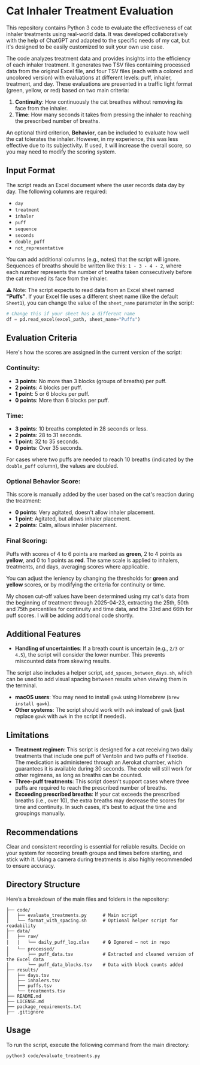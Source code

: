 # Cat Inhaler Treatment Evaluation

This repository contains Python 3 code to evaluate the effectiveness of cat inhaler treatments using real-world data. It was developed collaboratively with the help of ChatGPT and adapted to the specific needs of my cat, but it's designed to be easily customized to suit your own use case.

The code analyzes treatment data and provides insights into the efficiency of each inhaler treatment. It generates two TSV files containing processed data from the original Excel file, and four TSV files (each with a colored and uncolored version) with evaluations at different levels: puff, inhaler, treatment, and day. These evaluations are presented in a traffic light format (green, yellow, or red) based on two main criteria:

1. **Continuity**: How continuously the cat breathes without removing its face from the inhaler.
2. **Time**: How many seconds it takes from pressing the inhaler to reaching the prescribed number of breaths.

An optional third criterion, **Behavior**, can be included to evaluate how well the cat tolerates the inhaler. However, in my experience, this was less effective due to its subjectivity. If used, it will increase the overall score, so you may need to modify the scoring system.

## Input Format

The script reads an Excel document where the user records data day by day. The following columns are required:

- `day`
- `treatment`
- `inhaler`
- `puff`
- `sequence`
- `seconds`
- `double_puff`
- `not_representative`

You can add additional columns (e.g., notes) that the script will ignore. Sequences of breaths should be written like this: `1 - 3 - 4 - 2`, where each number represents the number of breaths taken consecutively before the cat removed its face from the inhaler.

⚠️ Note:
The script expects to read data from an Excel sheet named **"Puffs"**. If your Excel file uses a different sheet name (like the default `Sheet1`), you can change the value of the `sheet_name` parameter in the script:

```python
# Change this if your sheet has a different name
df = pd.read_excel(excel_path, sheet_name="Puffs")
```

## Evaluation Criteria

Here's how the scores are assigned in the current version of the script:

### Continuity:
- **3 points**: No more than 3 blocks (groups of breaths) per puff.
- **2 points**: 4 blocks per puff.
- **1 point**: 5 or 6 blocks per puff.
- **0 points**: More than 6 blocks per puff.

### Time:
- **3 points**: 10 breaths completed in 28 seconds or less.
- **2 points**: 28 to 31 seconds.
- **1 point**: 32 to 35 seconds.
- **0 points**: Over 35 seconds.

For cases where two puffs are needed to reach 10 breaths (indicated by the `double_puff` column), the values are doubled.

### Optional Behavior Score:
This score is manually added by the user based on the cat's reaction during the treatment:

- **0 points**: Very agitated, doesn't allow inhaler placement.
- **1 point**: Agitated, but allows inhaler placement.
- **2 points**: Calm, allows inhaler placement.

### Final Scoring:
Puffs with scores of 4 to 6 points are marked as **green**, 2 to 4 points as **yellow**, and 0 to 1 points as **red**. The same scale is applied to inhalers, treatments, and days, averaging scores where applicable.

You can adjust the leniency by changing the thresholds for **green** and **yellow** scores, or by modifying the criteria for continuity or time.

My chosen cut-off values have been determined using my cat's data from the beginning of treatment through 2025-04-23, extracting the 25th, 50th and 75th percentiles for continuity and time data, and the 33rd and 66th for puff scores. I will be adding additional code shortly.

## Additional Features

- **Handling of uncertainties**: If a breath count is uncertain (e.g., `2/3` or `4.5`), the script will consider the lower number. This prevents miscounted data from skewing results.

The script also includes a helper script, `add_spaces_between_days.sh`, which can be used to add visual spacing between results when viewing them in the terminal. 
- **macOS users**: You may need to install `gawk` using Homebrew (`brew install gawk`).
- **Other systems**: The script should work with `awk` instead of `gawk` (just replace `gawk` with `awk` in the script if needed).

## Limitations

- **Treatment regimen**: This script is designed for a cat receiving two daily treatments that include one puff of Ventolin and two puffs of Flixotide. The medication is administered through an Aerokat chamber, which guarantees it is available during 30 seconds. The code will still work for other regimens, as long as breaths can be counted.
- **Three-puff treatments**: This script doesn’t support cases where three puffs are required to reach the prescribed number of breaths.
- **Exceeding prescribed breaths**: If your cat exceeds the prescribed breaths (i.e., over 10), the extra breaths may decrease the scores for time and continuity. In such cases, it's best to adjust the time and groupings manually.

## Recommendations

Clear and consistent recording is essential for reliable results. Decide on your system for recording breath groups and times before starting, and stick with it. Using a camera during treatments is also highly recommended to ensure accuracy.

## Directory Structure

Here’s a breakdown of the main files and folders in the repository:

```treatment_evaluation/
├── code/
│   ├── evaluate_treatments.py      # Main script
│   └── format_with_spacing.sh      # Optional helper script for readability
├── data/
│   ├── raw/
│   │   └── daily_puff_log.xlsx     # 🔒 Ignored — not in repo
│   └── processed/
│       ├── puff_data.tsv           # Extracted and cleaned version of the Excel data
│       └── puff_data_blocks.tsv    # Data with block counts added       
├── results/
│   ├── days.tsv
│   ├── inhalers.tsv
│   ├── puffs.tsv
│   └── treatments.tsv
├── README.md
├── LICENSE.md
├── package_requirements.txt
├── .gitignore
```

## Usage

To run the script, execute the following command from the main directory:

```bash
python3 code/evaluate_treatments.py
```
